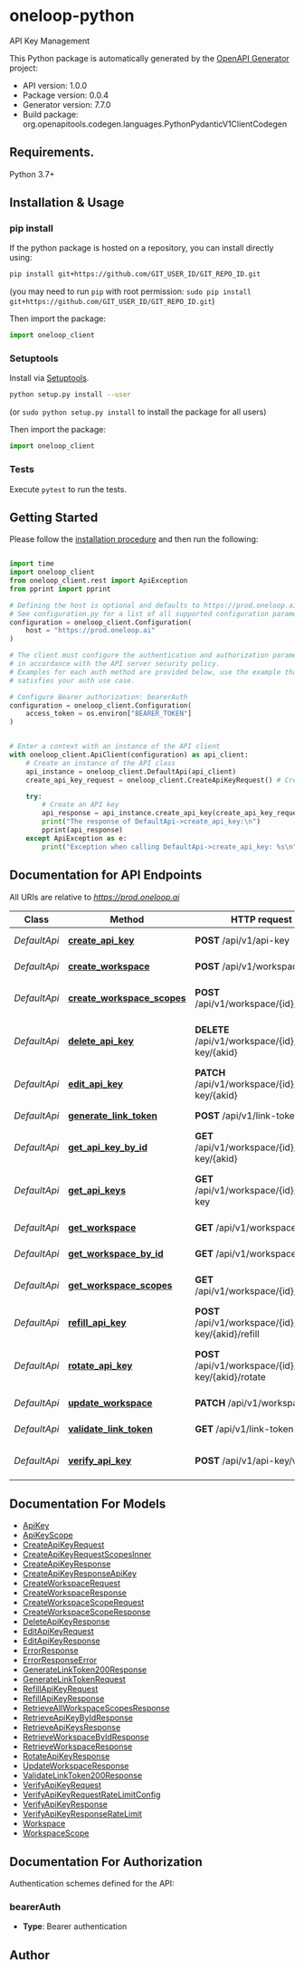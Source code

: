 # oneloop-python
API Key Management

This Python package is automatically generated by the [OpenAPI Generator](https://openapi-generator.tech) project:

- API version: 1.0.0
- Package version: 0.0.4
- Generator version: 7.7.0
- Build package: org.openapitools.codegen.languages.PythonPydanticV1ClientCodegen

## Requirements.

Python 3.7+

## Installation & Usage
### pip install

If the python package is hosted on a repository, you can install directly using:

```sh
pip install git+https://github.com/GIT_USER_ID/GIT_REPO_ID.git
```
(you may need to run `pip` with root permission: `sudo pip install git+https://github.com/GIT_USER_ID/GIT_REPO_ID.git`)

Then import the package:
```python
import oneloop_client
```

### Setuptools

Install via [Setuptools](http://pypi.python.org/pypi/setuptools).

```sh
python setup.py install --user
```
(or `sudo python setup.py install` to install the package for all users)

Then import the package:
```python
import oneloop_client
```

### Tests

Execute `pytest` to run the tests.

## Getting Started

Please follow the [installation procedure](#installation--usage) and then run the following:

```python

import time
import oneloop_client
from oneloop_client.rest import ApiException
from pprint import pprint

# Defining the host is optional and defaults to https://prod.oneloop.ai
# See configuration.py for a list of all supported configuration parameters.
configuration = oneloop_client.Configuration(
    host = "https://prod.oneloop.ai"
)

# The client must configure the authentication and authorization parameters
# in accordance with the API server security policy.
# Examples for each auth method are provided below, use the example that
# satisfies your auth use case.

# Configure Bearer authorization: bearerAuth
configuration = oneloop_client.Configuration(
    access_token = os.environ["BEARER_TOKEN"]
)


# Enter a context with an instance of the API client
with oneloop_client.ApiClient(configuration) as api_client:
    # Create an instance of the API class
    api_instance = oneloop_client.DefaultApi(api_client)
    create_api_key_request = oneloop_client.CreateApiKeyRequest() # CreateApiKeyRequest |  (optional)

    try:
        # Create an API key
        api_response = api_instance.create_api_key(create_api_key_request=create_api_key_request)
        print("The response of DefaultApi->create_api_key:\n")
        pprint(api_response)
    except ApiException as e:
        print("Exception when calling DefaultApi->create_api_key: %s\n" % e)

```

## Documentation for API Endpoints

All URIs are relative to *https://prod.oneloop.ai*

Class | Method | HTTP request | Description
------------ | ------------- | ------------- | -------------
*DefaultApi* | [**create_api_key**](docs/DefaultApi.md#create_api_key) | **POST** /api/v1/api-key | Create an API key
*DefaultApi* | [**create_workspace**](docs/DefaultApi.md#create_workspace) | **POST** /api/v1/workspace | Create a workspace
*DefaultApi* | [**create_workspace_scopes**](docs/DefaultApi.md#create_workspace_scopes) | **POST** /api/v1/workspace/{id}/scope | Create a workspace scope
*DefaultApi* | [**delete_api_key**](docs/DefaultApi.md#delete_api_key) | **DELETE** /api/v1/workspace/{id}/api-key/{akid} | Delets a key for a given workspace
*DefaultApi* | [**edit_api_key**](docs/DefaultApi.md#edit_api_key) | **PATCH** /api/v1/workspace/{id}/api-key/{akid} | Edit an API key
*DefaultApi* | [**generate_link_token**](docs/DefaultApi.md#generate_link_token) | **POST** /api/v1/link-token | Generate a link token
*DefaultApi* | [**get_api_key_by_id**](docs/DefaultApi.md#get_api_key_by_id) | **GET** /api/v1/workspace/{id}/api-key/{akid} | Retrieve an API key by id
*DefaultApi* | [**get_api_keys**](docs/DefaultApi.md#get_api_keys) | **GET** /api/v1/workspace/{id}/api-key | Retrieve API keys for a workspace
*DefaultApi* | [**get_workspace**](docs/DefaultApi.md#get_workspace) | **GET** /api/v1/workspace | Retrieve a workspace
*DefaultApi* | [**get_workspace_by_id**](docs/DefaultApi.md#get_workspace_by_id) | **GET** /api/v1/workspace/{id} | Retrieve a workspace
*DefaultApi* | [**get_workspace_scopes**](docs/DefaultApi.md#get_workspace_scopes) | **GET** /api/v1/workspace/{id}/scopes | Retrieve workspace scopes
*DefaultApi* | [**refill_api_key**](docs/DefaultApi.md#refill_api_key) | **POST** /api/v1/workspace/{id}/api-key/{akid}/refill | Refill a key for a given workspace
*DefaultApi* | [**rotate_api_key**](docs/DefaultApi.md#rotate_api_key) | **POST** /api/v1/workspace/{id}/api-key/{akid}/rotate | Rotate a key for a given workspace
*DefaultApi* | [**update_workspace**](docs/DefaultApi.md#update_workspace) | **PATCH** /api/v1/workspace/{id} | Updates a workspace
*DefaultApi* | [**validate_link_token**](docs/DefaultApi.md#validate_link_token) | **GET** /api/v1/link-token | Validate a link token
*DefaultApi* | [**verify_api_key**](docs/DefaultApi.md#verify_api_key) | **POST** /api/v1/api-key/verify | Verify a key for a given workspace


## Documentation For Models

 - [ApiKey](docs/ApiKey.md)
 - [ApiKeyScope](docs/ApiKeyScope.md)
 - [CreateApiKeyRequest](docs/CreateApiKeyRequest.md)
 - [CreateApiKeyRequestScopesInner](docs/CreateApiKeyRequestScopesInner.md)
 - [CreateApiKeyResponse](docs/CreateApiKeyResponse.md)
 - [CreateApiKeyResponseApiKey](docs/CreateApiKeyResponseApiKey.md)
 - [CreateWorkspaceRequest](docs/CreateWorkspaceRequest.md)
 - [CreateWorkspaceResponse](docs/CreateWorkspaceResponse.md)
 - [CreateWorkspaceScopeRequest](docs/CreateWorkspaceScopeRequest.md)
 - [CreateWorkspaceScopeResponse](docs/CreateWorkspaceScopeResponse.md)
 - [DeleteApiKeyResponse](docs/DeleteApiKeyResponse.md)
 - [EditApiKeyRequest](docs/EditApiKeyRequest.md)
 - [EditApiKeyResponse](docs/EditApiKeyResponse.md)
 - [ErrorResponse](docs/ErrorResponse.md)
 - [ErrorResponseError](docs/ErrorResponseError.md)
 - [GenerateLinkToken200Response](docs/GenerateLinkToken200Response.md)
 - [GenerateLinkTokenRequest](docs/GenerateLinkTokenRequest.md)
 - [RefillApiKeyRequest](docs/RefillApiKeyRequest.md)
 - [RefillApiKeyResponse](docs/RefillApiKeyResponse.md)
 - [RetrieveAllWorkspaceScopesResponse](docs/RetrieveAllWorkspaceScopesResponse.md)
 - [RetrieveApiKeyByIdResponse](docs/RetrieveApiKeyByIdResponse.md)
 - [RetrieveApiKeysResponse](docs/RetrieveApiKeysResponse.md)
 - [RetrieveWorkspaceByIdResponse](docs/RetrieveWorkspaceByIdResponse.md)
 - [RetrieveWorkspaceResponse](docs/RetrieveWorkspaceResponse.md)
 - [RotateApiKeyResponse](docs/RotateApiKeyResponse.md)
 - [UpdateWorkspaceResponse](docs/UpdateWorkspaceResponse.md)
 - [ValidateLinkToken200Response](docs/ValidateLinkToken200Response.md)
 - [VerifyApiKeyRequest](docs/VerifyApiKeyRequest.md)
 - [VerifyApiKeyRequestRateLimitConfig](docs/VerifyApiKeyRequestRateLimitConfig.md)
 - [VerifyApiKeyResponse](docs/VerifyApiKeyResponse.md)
 - [VerifyApiKeyResponseRateLimit](docs/VerifyApiKeyResponseRateLimit.md)
 - [Workspace](docs/Workspace.md)
 - [WorkspaceScope](docs/WorkspaceScope.md)


<a id="documentation-for-authorization"></a>
## Documentation For Authorization


Authentication schemes defined for the API:
<a id="bearerAuth"></a>
### bearerAuth

- **Type**: Bearer authentication


## Author




